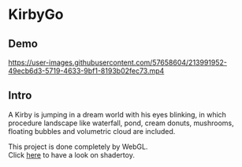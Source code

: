 # KirbyGo

## Demo
https://user-images.githubusercontent.com/57658604/213991952-49ecb6d3-5719-4633-9bf1-8193b02fec73.mp4

## Intro
A Kirby is jumping in a dream world with his eyes blinking, in which procedure landscape like waterfall, pond, cream donuts, mushrooms, floating bubbles and volumetric cloud are included.

This project is done completely by WebGL. \
Click [here](https://www.shadertoy.com/view/DlXSzM) to have a look on shadertoy.
